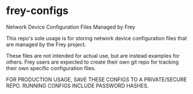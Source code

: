 # frey-configs
Network Device Configuration Files Managed by Frey

This repo's sole usage is for storing network device configuration files that are managed by the Frey project.  

These files are not intended for actual use, but are instead examples for others.  Frey users are expected to create their own git repo for tracking their own specific configuration files.

FOR PRODUCTION USAGE, SAVE THESE CONFIGS TO A PRIVATE/SECURE REPO.  RUNNING CONFIGS INCLUDE PASSWORD HASHES.

